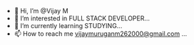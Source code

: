 - 👋 Hi, I’m @Vijay M
- 👀 I’m interested in FULL STACK DEVELOPER...
- 🌱 I’m currently learning  STUDYING...
- 📫 How to reach me vijaymuruganm262000@gmail.com ...

<!---
NABATIVIJAY/NABATIVIJAY is a ✨ special ✨ repository because its `README.md` (this file) appears on your GitHub profile.
You can click the Preview link to take a look at your changes.
--->
